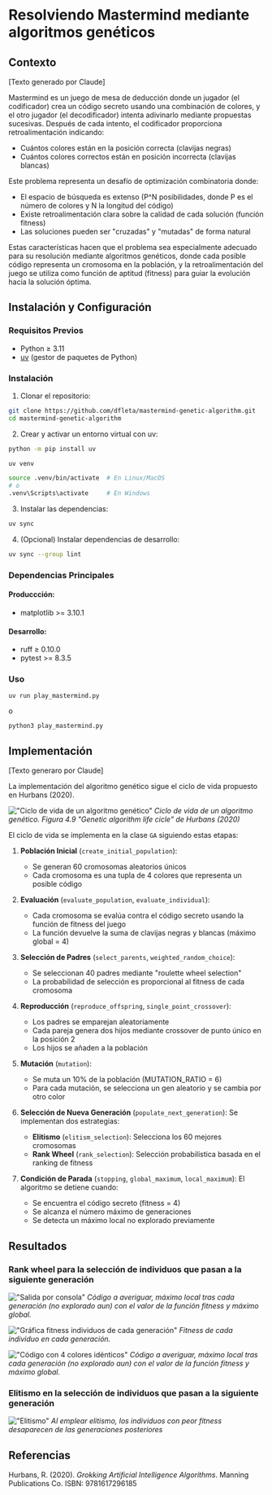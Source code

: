 Resolviendo Mastermind mediante algoritmos genéticos
====================================================

## Contexto
[Texto generado por Claude]

Mastermind es un juego de mesa de deducción donde un jugador (el codificador) crea un código secreto usando una combinación de colores, y el otro jugador (el decodificador) intenta adivinarlo mediante propuestas sucesivas. Después de cada intento, el codificador proporciona retroalimentación indicando:
- Cuántos colores están en la posición correcta (clavijas negras)
- Cuántos colores correctos están en posición incorrecta (clavijas blancas)

Este problema representa un desafío de optimización combinatoria donde:
- El espacio de búsqueda es extenso (P^N posibilidades, donde P es el número de colores y N la longitud del código)
- Existe retroalimentación clara sobre la calidad de cada solución (función fitness)
- Las soluciones pueden ser "cruzadas" y "mutadas" de forma natural

Estas características hacen que el problema sea especialmente adecuado para su resolución mediante algoritmos genéticos, donde cada posible código representa un cromosoma en la población, y la retroalimentación del juego se utiliza como función de aptitud (fitness) para guiar la evolución hacia la solución óptima.

## Instalación y Configuración

### Requisitos Previos
- Python ≥ 3.11
- [uv](https://github.com/astral-sh/uv) (gestor de paquetes de Python)

### Instalación

1. Clonar el repositorio:
```bash
git clone https://github.com/dfleta/mastermind-genetic-algorithm.git
cd mastermind-genetic-algorithm
```

2. Crear y activar un entorno virtual con uv:
```bash
python -m pip install uv

uv venv

source .venv/bin/activate  # En Linux/MacOS
# o
.venv\Scripts\activate     # En Windows
```

3. Instalar las dependencias:
```bash
uv sync
```

4. (Opcional) Instalar dependencias de desarrollo:
```bash
uv sync --group lint
```

### Dependencias Principales
#### Produccción:
- matplotlib >= 3.10.1
#### Desarrollo:
- ruff ≥ 0.10.0
- pytest >= 8.3.5

### Uso

`uv run play_mastermind.py`

o

`python3 play_mastermind.py`

## Implementación
[Texto generaro por Claude]

La implementación del algoritmo genético sigue el ciclo de vida propuesto en Hurbans (2020).

!["Ciclo de vida de un algoritmo genético"](./doc/Genetic_algotithm_life_cicle.png)
*Ciclo de vida de un algoritmo genético. Figura 4.9 "Genetic algorithm life cicle" de Hurbans (2020)*

El ciclo de vida se implementa en la clase `GA` siguiendo estas etapas:

1. **Población Inicial** (`create_initial_population`):
   - Se generan 60 cromosomas aleatorios únicos
   - Cada cromosoma es una tupla de 4 colores que representa un posible código

2. **Evaluación** (`evaluate_population`, `evaluate_individual`):
   - Cada cromosoma se evalúa contra el código secreto usando la función de fitness del juego
   - La función devuelve la suma de clavijas negras y blancas (máximo global = 4)

3. **Selección de Padres** (`select_parents`, `weighted_random_choice`):
   - Se seleccionan 40 padres mediante "roulette wheel selection"
   - La probabilidad de selección es proporcional al fitness de cada cromosoma

4. **Reproducción** (`reproduce_offspring`, `single_point_crossover`):
   - Los padres se emparejan aleatoriamente
   - Cada pareja genera dos hijos mediante crossover de punto único en la posición 2
   - Los hijos se añaden a la población

5. **Mutación** (`mutation`):
   - Se muta un 10% de la población (MUTATION_RATIO = 6)
   - Para cada mutación, se selecciona un gen aleatorio y se cambia por otro color

6. **Selección de Nueva Generación** (`populate_next_generation`):
   Se implementan dos estrategias:
   - **Elitismo** (`elitism_selection`): Selecciona los 60 mejores cromosomas
   - **Rank Wheel** (`rank_selection`): Selección probabilística basada en el ranking de fitness

7. **Condición de Parada** (`stopping`, `global_maximum`, `local_maximum`):
   El algoritmo se detiene cuando:
   - Se encuentra el código secreto (fitness = 4)
   - Se alcanza el número máximo de generaciones
   - Se detecta un máximo local no explorado previamente

## Resultados

### Rank wheel para la selección de individuos que pasan a la siguiente generación

!["Salida por consola"](./doc/CLI_mutation_rank_colored.png)
*Código a averiguar, máximo local tras cada generación (no explorado aun) con el valor de la función fitness y máximo global.*

!["Gráfica fitness individuos de cada generación"](./doc/Figure_mutation_rank_colored.png)
*Fitness de cada individuo en cada generación.*

!["Código con 4 colores idénticos"](./doc/Figure_4_red_locals.png)
*Código a averiguar, máximo local tras cada generación (no explorado aun) con el valor de la función fitness y máximo global.*

### Elitismo en la selección de individuos que pasan a la siguiente generación

!["Elitismo"](./doc/Figure_elitism.png)
*Al emplear elitismo, los individuos con peor fitness desaparecen de las generaciones posteriores*

## Referencias
Hurbans, R. (2020). _Grokking Artificial Intelligence Algorithms_. Manning Publications Co. ISBN: 9781617296185
